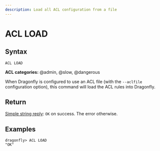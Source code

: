 ```yaml
---
description: Load all ACL configuration from a file
---
```


# ACL LOAD

## Syntax

    ACL LOAD

**ACL categories:** @admin, @slow, @dangerous

When Dragonfly is configured to use an ACL file (with the `--aclfile` configuration option), this command will load the ACL rules into Dragonfly.

## Return

[Simple string reply](https://redis.io/docs/reference/protocol-spec/#simple-strings): `OK` on success.
The error otherwise.

## Examples

```shell
dragonfly> ACL LOAD
"OK"
```
